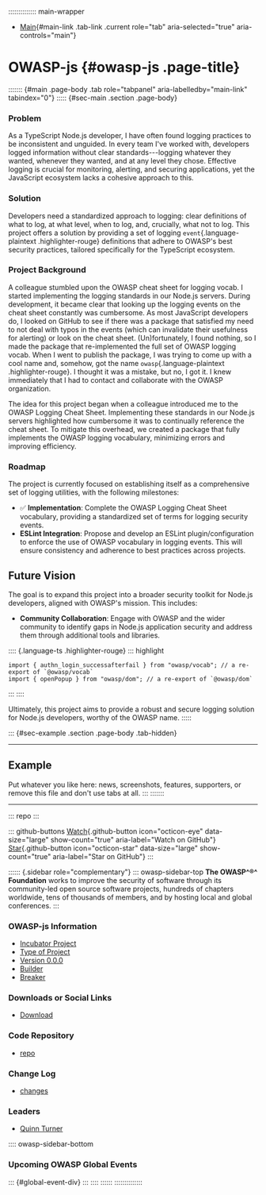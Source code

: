 :::::::::::::: main-wrapper
- [Main](#div-main){#main-link .tab-link .current role="tab"
  aria-selected="true" aria-controls="main"}

# OWASP-js {#owasp-js .page-title}

::::::: {#main .page-body .tab role="tabpanel" aria-labelledby="main-link" tabindex="0"}
::::: {#sec-main .section .page-body}
### Problem

As a TypeScript Node.js developer, I have often found logging practices
to be inconsistent and unguided. In every team I've worked with,
developers logged information without clear standards---logging whatever
they wanted, whenever they wanted, and at any level they chose.
Effective logging is crucial for monitoring, alerting, and securing
applications, yet the JavaScript ecosystem lacks a cohesive approach to
this.

### Solution

Developers need a standardized approach to logging: clear definitions of
what to log, at what level, when to log, and, crucially, what not to
log. This project offers a solution by providing a set of logging
`event`{.language-plaintext .highlighter-rouge} definitions that adhere
to OWASP's best security practices, tailored specifically for the
TypeScript ecosystem.

### Project Background

A colleague stumbled upon the OWASP cheat sheet for logging vocab. I
started implementing the logging standards in our Node.js servers.
During development, it became clear that looking up the logging events
on the cheat sheet constantly was cumbersome. As most JavaScript
developers do, I looked on GitHub to see if there was a package that
satisfied my need to not deal with typos in the events (which can
invalidate their usefulness for alerting) or look on the cheat sheet.
(Un)fortunately, I found nothing, so I made the package that
re-implemented the full set of OWASP logging vocab. When I went to
publish the package, I was trying to come up with a cool name and,
somehow, got the name `owasp`{.language-plaintext .highlighter-rouge}. I
thought it was a mistake, but no, I got it. I knew immediately that I
had to contact and collaborate with the OWASP organization.

The idea for this project began when a colleague introduced me to the
OWASP Logging Cheat Sheet. Implementing these standards in our Node.js
servers highlighted how cumbersome it was to continually reference the
cheat sheet. To mitigate this overhead, we created a package that fully
implements the OWASP logging vocabulary, minimizing errors and improving
efficiency.

### Roadmap

The project is currently focused on establishing itself as a
comprehensive set of logging utilities, with the following milestones:

- ✅ **Implementation**: Complete the OWASP Logging Cheat Sheet
  vocabulary, providing a standardized set of terms for logging security
  events.
- **ESLint Integration**: Propose and develop an ESLint
  plugin/configuration to enforce the use of OWASP vocabulary in logging
  events. This will ensure consistency and adherence to best practices
  across projects.

## Future Vision

The goal is to expand this project into a broader security toolkit for
Node.js developers, aligned with OWASP's mission. This includes:

- **Community Collaboration**: Engage with OWASP and the wider community
  to identify gaps in Node.js application security and address them
  through additional tools and libraries.

:::: {.language-ts .highlighter-rouge}
::: highlight
``` highlight
import { authn_login_successafterfail } from "owasp/vocab"; // a re-export of `@owasp/vocab`
import { openPopup } from "owasp/dom"; // a re-export of `@owasp/dom`
```
:::
::::

Ultimately, this project aims to provide a robust and secure logging
solution for Node.js developers, worthy of the OWASP name.
:::::

::: {#sec-example .section .page-body .tab-hidden}

------------------------------------------------------------------------

## Example

Put whatever you like here: news, screenshots, features, supporters, or
remove this file and don't use tabs at all.
:::
:::::::

------------------------------------------------------------------------

::: repo
:::

::: github-buttons
[Watch](https://github.com/owasp/www-project--js/subscription){.github-button
icon="octicon-eye" data-size="large" show-count="true"
aria-label="Watch on GitHub"}
[Star](https://github.com/owasp/www-project--js){.github-button
icon="octicon-star" data-size="large" show-count="true"
aria-label="Star on GitHub"}
:::

:::::: {.sidebar role="complementary"}
::: owasp-sidebar-top
**The OWASP^®^ Foundation** works to improve the security of software
through its community-led open source software projects, hundreds of
chapters worldwide, tens of thousands of members, and by hosting local
and global conferences.
:::

### OWASP-js Information

- [Incubator Project](#)
- [Type of Project](#)
- [Version 0.0.0](#)
- [Builder](#)
- [Breaker](#)

### Downloads or Social Links

- [Download](#)

### Code Repository

- [repo](#)

### Change Log

- [changes](#)

### Leaders

- [Quinn
  Turner](../cdn-cgi/l/email-protection.html#3647435f58581842434458534476594157454618594451)

:::: owasp-sidebar-bottom
### Upcoming OWASP Global Events

::: {#global-event-div}
:::
::::
::::::
::::::::::::::
